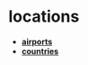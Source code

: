 <!-- generated by markdown-notes-tree -->

# locations

<!-- optional markdown-notes-tree directory description starts here -->

<!-- optional markdown-notes-tree directory description ends here -->

- [**airports**](airports)
- [**countries**](countries)
